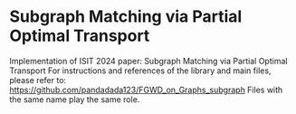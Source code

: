 # Subgraph Matching via Partial Optimal Transport
Implementation of ISIT 2024 paper: Subgraph Matching via Partial Optimal Transport
For instructions and references of the library and main files, please refer to: https://github.com/pandadada123/FGWD_on_Graphs_subgraph
Files with the same name play the same role.
